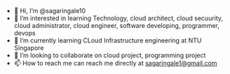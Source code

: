 - 👋 Hi, I’m @sagaringale10
- 👀 I’m interested in learning Technology, cloud architect, cloud secuurity, cloud administrator, cloud engineer, software developing, programmer, devops
- 🌱 I’m currently learning CLoud Infrastructure engineering at NTU Singapore
- 💞️ I’m looking to collaborate on cloud project, programming project
- 📫 How to reach me can reach me directly at sagaringale1@gmail.com

<!---
sagaringale10/sagaringale10 is a ✨ special ✨ repository because its `README.md` (this file) appears on your GitHub profile.
You can click the Preview link to take a look at your changes.
--->
